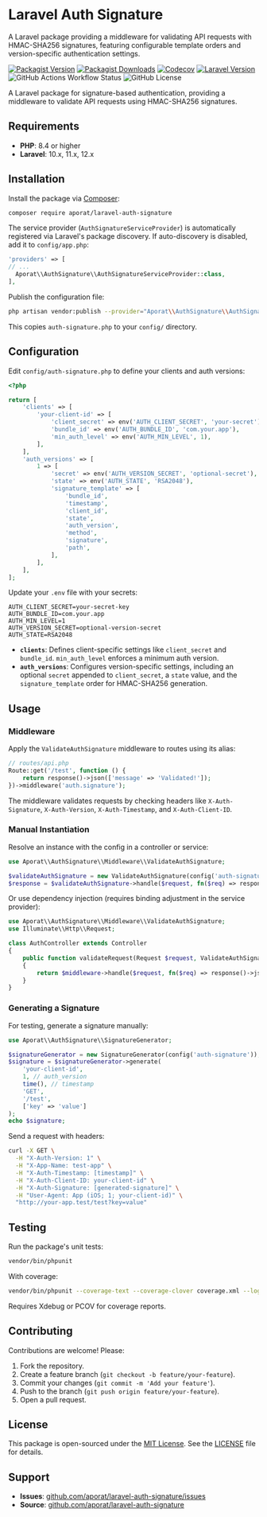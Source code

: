 # Laravel Auth Signature
A Laravel package providing a middleware for validating API requests with HMAC-SHA256 signatures, featuring configurable template orders and version-specific authentication settings.

[![Packagist Version](https://img.shields.io/packagist/v/aporat/laravel-auth-signature?style=flat-square)](https://packagist.org/packages/aporat/laravel-auth-signature)
[![Packagist Downloads](https://img.shields.io/packagist/dt/aporat/laravel-auth-signature?style=flat-square)](https://packagist.org/packages/aporat/laravel-auth-signature)
[![Codecov](https://img.shields.io/codecov/c/github/aporat/laravel-auth-signature?style=flat-square)](https://codecov.io/github/aporat/laravel-auth-signature)
[![Laravel Version](https://img.shields.io/badge/Laravel-12.x-orange.svg?style=flat-square)](https://laravel.com/docs/12.x)
![GitHub Actions Workflow Status](https://img.shields.io/github/actions/workflow/status/aporat/laravel-auth-signature/ci.yml?style=flat-square)
![GitHub License](https://img.shields.io/github/license/aporat/laravel-auth-signature?style=flat-square)

A Laravel package for signature-based authentication, providing a middleware to validate API requests using HMAC-SHA256 signatures.

## Requirements
- **PHP**: 8.4 or higher
- **Laravel**: 10.x, 11.x, 12.x

## Installation
Install the package via [Composer](https://getcomposer.org/):

```bash
composer require aporat/laravel-auth-signature
```

The service provider (`AuthSignatureServiceProvider`) is automatically registered via Laravel's package discovery. If auto-discovery is disabled, add it to `config/app.php`:

```php
'providers' => [
// ...
  Aporat\\AuthSignature\\AuthSignatureServiceProvider::class,
],
```

Publish the configuration file:

```bash
php artisan vendor:publish --provider="Aporat\\AuthSignature\\AuthSignatureServiceProvider" --tag="config"
```

This copies `auth-signature.php` to your `config/` directory.

## Configuration

Edit `config/auth-signature.php` to define your clients and auth versions:

```php
<?php

return [
    'clients' => [
        'your-client-id' => [
            'client_secret' => env('AUTH_CLIENT_SECRET', 'your-secret'),
            'bundle_id' => env('AUTH_BUNDLE_ID', 'com.your.app'),
            'min_auth_level' => env('AUTH_MIN_LEVEL', 1),
        ],
    ],
    'auth_versions' => [
        1 => [
            'secret' => env('AUTH_VERSION_SECRET', 'optional-secret'),
            'state' => env('AUTH_STATE', 'RSA2048'),
            'signature_template' => [
                'bundle_id',
                'timestamp',
                'client_id',
                'state',
                'auth_version',
                'method',
                'signature',
                'path',
            ],
        ],
    ],
];
```

Update your `.env` file with your secrets:

```env
AUTH_CLIENT_SECRET=your-secret-key
AUTH_BUNDLE_ID=com.your.app
AUTH_MIN_LEVEL=1
AUTH_VERSION_SECRET=optional-version-secret
AUTH_STATE=RSA2048
```

- **`clients`**: Defines client-specific settings like `client_secret` and `bundle_id`. `min_auth_level` enforces a minimum auth version.
- **`auth_versions`**: Configures version-specific settings, including an optional `secret` appended to `client_secret`, a `state` value, and the `signature_template` order for HMAC-SHA256 generation.

## Usage

### Middleware
Apply the `ValidateAuthSignature` middleware to routes using its alias:

```php
// routes/api.php
Route::get('/test', function () {
    return response()->json(['message' => 'Validated!']);
})->middleware('auth.signature');
```

The middleware validates requests by checking headers like `X-Auth-Signature`, `X-Auth-Version`, `X-Auth-Timestamp`, and `X-Auth-Client-ID`.

### Manual Instantiation
Resolve an instance with the config in a controller or service:

```php
use Aporat\\AuthSignature\\Middleware\\ValidateAuthSignature;

$validateAuthSignature = new ValidateAuthSignature(config('auth-signature', []));
$response = $validateAuthSignature->handle($request, fn($req) => response('Validated!'));
```

Or use dependency injection (requires binding adjustment in the service provider):

```php
use Aporat\\AuthSignature\\Middleware\\ValidateAuthSignature;
use Illuminate\\Http\\Request;

class AuthController extends Controller
{
    public function validateRequest(Request $request, ValidateAuthSignature $middleware)
    {
        return $middleware->handle($request, fn($req) => response()->json(['message' => 'Validated!']));
    }
}
```

### Generating a Signature
For testing, generate a signature manually:

```php
use Aporat\\AuthSignature\\SignatureGenerator;

$signatureGenerator = new SignatureGenerator(config('auth-signature'));
$signature = $signatureGenerator->generate(
    'your-client-id',
    1, // auth_version
    time(), // timestamp
    'GET',
    '/test',
    ['key' => 'value']
);
echo $signature;
```

Send a request with headers:

```bash
curl -X GET \
  -H "X-Auth-Version: 1" \
  -H "X-App-Name: test-app" \
  -H "X-Auth-Timestamp: [timestamp]" \
  -H "X-Auth-Client-ID: your-client-id" \
  -H "X-Auth-Signature: [generated-signature]" \
  -H "User-Agent: App (iOS; 1; your-client-id)" \
  "http://your-app.test/test?key=value"
```

## Testing
Run the package's unit tests:

```bash
vendor/bin/phpunit
```

With coverage:

```bash
vendor/bin/phpunit --coverage-text --coverage-clover coverage.xml --log-junit junit.xml
```

Requires Xdebug or PCOV for coverage reports.

## Contributing
Contributions are welcome! Please:
1. Fork the repository.
2. Create a feature branch (`git checkout -b feature/your-feature`).
3. Commit your changes (`git commit -m 'Add your feature'`).
4. Push to the branch (`git push origin feature/your-feature`).
5. Open a pull request.

## License
This package is open-sourced under the [MIT License](https://opensource.org/licenses/MIT). See the [LICENSE](LICENSE) file for details.

## Support
- **Issues**: [github.com/aporat/laravel-auth-signature/issues](https://github.com/aporat/laravel-auth-signature/issues)
- **Source**: [github.com/aporat/laravel-auth-signature](https://github.com/aporat/laravel-auth-signature)

